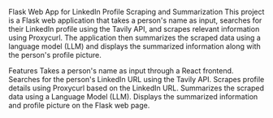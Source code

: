 Flask Web App for LinkedIn Profile Scraping and Summarization
This project is a Flask web application that takes a person's name as input, searches for their LinkedIn profile using the Tavily API, and scrapes relevant information using Proxycurl. The application then summarizes the scraped data using a language model (LLM) and displays the summarized information along with the person's profile picture.

Features
Takes a person's name as input through a React frontend.
Searches for the person's LinkedIn URL using the Tavily API.
Scrapes profile details using Proxycurl based on the LinkedIn URL.
Summarizes the scraped data using a Language Model (LLM).
Displays the summarized information and profile picture on the Flask web page.


